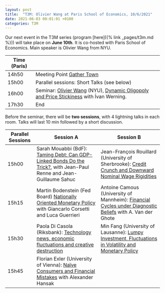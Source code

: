 ```yaml
---
layout: post
title:  "T3M: Olivier Wang at Paris School of Economics, 10/6/2021"
date: 2021-06-03 00:01:01 +0100
categories: T3M
---
```




Our next event in the T3M series (program [here]({% link _pages/t3m.md %})) will take place on __June  10th__. It is co-hosted with Paris School of Economics. Main speaker is Olivier Wang from NYU.


| Time (Paris) |                                |
| ------------ | ------------------------------ |
| 14h50        | Meeting Point [Gather Town](https://gt.t2m.network)  |
| 15h00        | Parallel sessions: Short Talks (see below)|
| 16h00        | Seminar: [Olivier Wang](https://www.stern.nyu.edu/faculty/bio/olivier-wang) (NYU), <u>Dynamic Oligopoly and Price Stickiness</u> with Ívan Werning.                       |
| 17h30        | End                            |
 
Before the seminar, there will be __two sessions__, with 4 lightning talks in each room. Talks will last 10 min followed by a short discussion.

| Parallel Sessions | Session A                                                                                                                  | Session B                                                                                                       |
| ----------------- | -------------------------------------------------------------------------------------------------------------------------- | --------------------------------------------------------------------------------------------------------------- |
| 15h00             | Sarah Mouabbi (BdF): <u>Taming Debt: Can GDP-Linked Bonds Do the Trick?</u>, with Jean-Paul Renne and Jean-Guillaume Sahuc | Jean-François Rouillard (University of Sherbrooke): <u>Credit Crunch and Downward Nominal Wage Rigidities</u>   |
| 15h15             | Martin Bodenstein (Fed Board) <u>Nationally Oriented Monetary Policy</u> with Giancarlo Corsetti and Luca Guerrieri        | Antoine Camous (University of Mannheim): <u>Financial Cycles under Diagnostic Beliefs</u> with A. Van der Ghote |
| 15h30             | Paola Di Casola	(Riksbank): <u>Technology news, economic fluctuations and creative destruction</u>                         | Min Fang (University of Lausanne): <u>Lumpy Investment, Fluctuations in Volatility and Monetary Policy</u>      |
| 15h45             | Florian Exler (University of Vienna): <u>Naïve Consumers and Financial Mistakes</u> with Alexander Hansak                  |                                                                                                                 |


<!-- - Session A:
  - Sarah Mouabbi (BdF): <u>Taming Debt: Can GDP-Linked Bonds Do the Trick?</u>, with Jean-Paul Renne and Jean-Guillaume Sahuc
  - Martin Bodenstein (Fed Board) <u>Nationally Oriented Monetary Policy</u> with Giancarlo Corsetti and Luca Guerrieri
  - Paola Di Casola	(Riksbank): <u>Technology news, economic fluctuations and creative destruction</u>
  - Florian Exler (University of Vienna): <u>Naïve Consumers and Financial Mistakes</u> with Alexander Hansak
- Session B:
  - Jean-François Rouillard (University of Sherbrooke): <u>Credit Crunch and Downward Nominal Wage Rigidities</u>
  - Antoine Camous (University of Mannheim): <u>Financial Cycles under Diagnostic Beliefs</u> with A. Van der Ghote
  - Alessandra Pizzo (University of Chile): <u>Labor Markets, Inequality, and Hiring Selection>, with Benjamín Villena
  - Min Fang (University of Lausanne): <u>Lumpy Investment, Fluctuations in Volatility and Monetary Policy</u> -->
